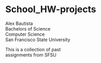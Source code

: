 # School_HW-projects
Alex Bautista  
Bachelors of Science  
Computer Science  
San Francisco State University  

This is a collection of past  
assignments from SFSU  
